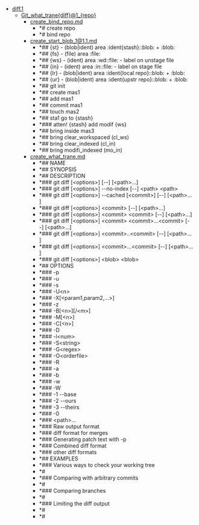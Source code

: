 - <a href = "E:\Node_projects\Node_Way\NBase\_Md\_Index\_Git\contaners\Workout_this\blobs_for_taining\diff.1\cat.diff.1\dir.diff.1.md">diff.1</a>
    - <a href = "E:\Node_projects\Node_Way\NBase\_Md\_Index\_Git\contaners\Workout_this\blobs_for_taining\diff.1\Git_what_trane{diff}@1_{repo}\cat.Git_what_trane{diff}@1_{repo}\dir.Git_what_trane{diff}@1_{repo}.md">Git_what_trane{diff}@1_{repo}</a>
        - <a href = "E:\Node_projects\Node_Way\NBase\_Md\_Index\_Git\contaners\Workout_this\blobs_for_taining\diff.1\Git_what_trane{diff}@1_{repo}\create_bind_repo.md">create_bind_repo.md</a>
            - *# create repo
            - *# bind repo
        - <a href = "E:\Node_projects\Node_Way\NBase\_Md\_Index\_Git\contaners\Workout_this\blobs_for_taining\diff.1\Git_what_trane{diff}@1_{repo}\create_start_blob_1@1.1.md">create_start_blob_1@1.1.md</a>
            - *## {st} - (blob|ident) area :ident{stash}::blob: + :blob:
            - *## {fs} - (file) area :file:
            - *## {ws} - (ident) area :wd::file: - label on unstage file 
            - *## {in} - (ident) area :in::file: - label on stage file
            - *## {lr} - (blob|ident) area :ident{local repo}::blob: + :blob:
            - *## {ur} - (blob|ident) area :ident{upstr repo}::blob: + :blob:
            - *## git init
            - *## create mas1
            - *##  add mas1
            - *## commit mas1
            - *## touch mas2
            - *## sta1 go to {stash}
            - *### atten! {stash} add modif {ws}
            - *## bring inside mas3   
            - *## bring clear_workspaced (cl_ws)
            - *## bring clear_indexed (cl_in)
            - *## bring modifi_indexed (mo_in)
        - <a href = "E:\Node_projects\Node_Way\NBase\_Md\_Index\_Git\contaners\Workout_this\blobs_for_taining\diff.1\Git_what_trane{diff}@1_{repo}\create_what_trane.md">create_what_trane.md</a>
            - *## NAME
            - *## SYNOPSIS
            - *## DESCRIPTION
            - *### git diff [\<options>] [--] [\<path>…​]
            - *### git diff [\<options>] --no-index [--] \<path> \<path>
            - *### git diff [\<options>] --cached [\<commit>] [--] [\<path>…​]
            - *### git diff [\<options>] \<commit> [--] [\<path>…​]
            - *### git diff [\<options>] \<commit> \<commit> [--] [\<path>…​]
            - *### git diff [\<options>] \<commit> \<commit>…​ \<commit> [--] [\<path>…​]
            - *### git diff [\<options>] \<commit>..\<commit> [--] [\<path>…​]
            - *### git diff [\<options>] \<commit>...\<commit> [--] [\<path>…​]
            - *### git diff [\<options>] \<blob> \<blob>
            - *## OPTIONS
            - *### -p
            - *### -u
            - *### -s
            - *### -U\<n>
            - *### -X[\<param1,param2,…​>]
            - *### -z
            - *### -B[\<n>][/\<m>]
            - *### -M[\<n>]
            - *### -C[\<n>]
            - *### -D
            - *### -l\<num>
            - *### -S\<string>
            - *### -G\<regex>
            - *### -O\<orderfile>
            - *### -R
            - *### -a
            - *### -b
            - *### -w
            - *### -W
            - *### -1 --base
            - *### -2 --ours
            - *### -3 --theirs
            - *### -0
            - *### \<path>…​
            - *### Raw output format
            - *### diff format for merges
            - *### Generating patch text with -p
            - *### Combined diff format
            - *### other diff formats
            - *## EXAMPLES
            - *### Various ways to check your working tree
            - *#
            - *### Comparing with arbitrary commits
            - *# 
            - *### Comparing branches
            - *#
            - *### Limiting the diff output
            - *# 
            - *# 
    
